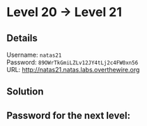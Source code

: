 # Level 20 → Level 21

## Details
Username: `natas21`<br />
Password: `89OWrTkGmiLZLv12JY4tLj2c4FW0xn56`<br />
URL:      http://natas21.natas.labs.overthewire.org

## Solution


## Password for the next level:
```

```

